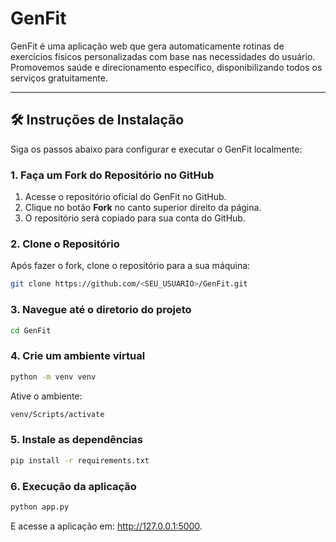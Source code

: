 # GenFit

GenFit é uma aplicação web que gera automaticamente rotinas de exercícios físicos personalizadas com base nas necessidades do usuário. Promovemos saúde e direcionamento específico, disponibilizando todos os serviços gratuitamente.

---

## 🛠️ Instruções de Instalação

Siga os passos abaixo para configurar e executar o GenFit localmente:

### 1. Faça um Fork do Repositório no GitHub

1. Acesse o repositório oficial do GenFit no GitHub.
2. Clique no botão **Fork** no canto superior direito da página.
3. O repositório será copiado para sua conta do GitHub.

### 2. Clone o Repositório

Após fazer o fork, clone o repositório para a sua máquina:

``` bash
git clone https://github.com/<SEU_USUARIO>/GenFit.git
```
### 3. Navegue até o diretorio do projeto

```bash
cd GenFit
```
### 4. Crie um ambiente virtual

```bash
python -m venv venv
```

Ative o ambiente:

  ```bash
  venv/Scripts/activate
  ```
### 5. Instale as dependências

```bash
pip install -r requirements.txt
```

### 6. Execução da aplicação

```bash
python app.py
```

E acesse a aplicação em: http://127.0.0.1:5000.
  


